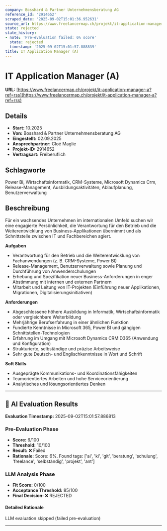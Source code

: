 ```yaml
---
company: Bosshard & Partner Unternehmensberatung AG
reference_id: '2914652'
scraped_date: '2025-09-02T15:01:36.952631'
source_url: https://www.freelancermap.ch/projekt/it-application-manager-a?ref=rss
state: rejected
state_history:
- note: 'Pre-evaluation failed: 6% score'
  state: rejected
  timestamp: '2025-09-02T15:01:57.888839'
title: IT Application Manager (A)
---
```



# IT Application Manager (A)
**URL:** [https://www.freelancermap.ch/projekt/it-application-manager-a?ref=rss](https://www.freelancermap.ch/projekt/it-application-manager-a?ref=rss)
## Details
- **Start:** 10.2025
- **Von:** Bosshard & Partner Unternehmensberatung AG
- **Eingestellt:** 02.09.2025
- **Ansprechpartner:** Cloé Maglie
- **Projekt-ID:** 2914652
- **Vertragsart:** Freiberuflich

## Schlagworte
Power Bi, Wirtschaftsinformatik, CRM-Systeme, Microsoft Dynamics Crm, Release-Management, Ausbildungsaktivitäten, Ablaufplanung, Benutzerverwaltung

## Beschreibung
Für ein wachsendes Unternehmen im internationalen Umfeld suchen wir eine engagierte Persönlichkeit, die Verantwortung für den Betrieb und die Weiterentwicklung von Business-Applikationen übernimmt und als Schnittstelle zwischen IT und Fachbereichen agiert.

**Aufgaben**

- Verantwortung für den Betrieb und die Weiterentwicklung von Fachanwendungen (z. B. CRM-Systeme, Power BI)
- Release-Management, Benutzerverwaltung sowie Planung und Durchführung von Anwenderschulungen
- Erhebung und Spezifikation neuer Business-Anforderungen in enger Abstimmung mit internen und externen Partnern
- Mitarbeit und Leitung von IT-Projekten (Einführung neuer Applikationen, Migrationen, Digitalisierungsinitiativen)

**Anforderungen**

- Abgeschlossene höhere Ausbildung in Informatik, Wirtschaftsinformatik oder vergleichbare Weiterbildung
- Mehrjährige Berufserfahrung in einer ähnlichen Funktion
- Fundierte Kenntnisse in Microsoft 365, Power BI und gängigen Schnittstellen-Technologien
- Erfahrung im Umgang mit Microsoft Dynamics CRM D365 (Anwendung und Konfiguration)
- Strukturierte, selbständige und präzise Arbeitsweise
- Sehr gute Deutsch- und Englischkenntnisse in Wort und Schrift

**Soft Skills**

- Ausgeprägte Kommunikations- und Koordinationsfähigkeiten
- Teamorientiertes Arbeiten und hohe Serviceorientierung
- Analytisches und lösungsorientiertes Denken

---

## 🤖 AI Evaluation Results

**Evaluation Timestamp:** 2025-09-02T15:01:57.886813

### Pre-Evaluation Phase
- **Score:** 6/100
- **Threshold:** 10/100
- **Result:** ❌ Failed
- **Rationale:** Score: 6%. Found tags: ['ai', 'ki', 'git', 'beratung', 'schulung', 'freelance', 'selbständig', 'projekt', 'ant']

### LLM Analysis Phase
- **Fit Score:** 0/100
- **Acceptance Threshold:** 85/100
- **Final Decision:** ❌ REJECTED

#### Detailed Rationale
LLM evaluation skipped (failed pre-evaluation)

---
